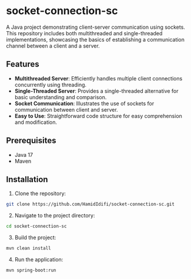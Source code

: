 # socket-connection-sc
A Java project demonstrating client-server communication using sockets. This repository includes both multithreaded and single-threaded implementations, showcasing the basics of establishing a communication channel between a client and a server.

## Features

- **Multithreaded Server**: Efficiently handles multiple client connections concurrently using threading.
- **Single-Threaded Server**: Provides a single-threaded alternative for basic understanding and comparison.
- **Socket Communication**: Illustrates the use of sockets for communication between client and server.
- **Easy to Use**: Straightforward code structure for easy comprehension and modification.
  
## Prerequisites
- Java 17
- Maven
## Installation

1. Clone the repository:
  ```bash
  git clone https://github.com/HamidIdifi/socket-connection-sc.git
  ```
2. Navigate to the project directory:
  ```bash
  cd socket-connection-sc
  ```
3. Build the project:
  ```bash
  mvn clean install
  ```
4. Run the application:
  ```bash
  mvn spring-boot:run
  ```


